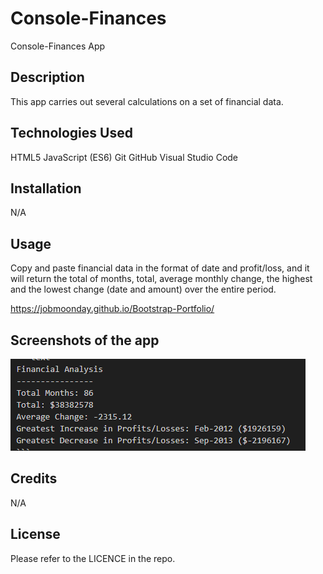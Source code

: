 # Console-Finances
Console-Finances App



## Description

This app carries out several calculations on a set of financial data.


## Technologies Used
HTML5
JavaScript (ES6)
Git
GitHub
Visual Studio Code


## Installation

N/A

## Usage

Copy and paste financial data in the format of date and profit/loss, and it will return the total of months, total, average monthly change, the highest and the lowest change (date and amount) over the entire period. 

https://jobmoonday.github.io/Bootstrap-Portfolio/

## Screenshots of the app
![alt text](Screenshot_1.png)


 

## Credits

N/A

## License

Please refer to the LICENCE in the repo.